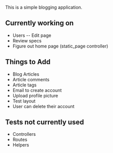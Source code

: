This is a simple blogging application.

Currently working on
----
* Users -- Edit page
* Review specs
* Figure out home page (static_page controller)

Things to Add
----
* Blog Articles
* Article comments
* Article tags
* Email to create account
* Upload profile picture
* Test layout
* User can delete their account

Tests not currently used
----
* Controllers
* Routes
* Helpers